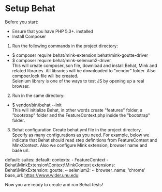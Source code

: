 # Setup Behat

Before you start:
- Ensure that you have PHP 5.3+. installed
- Install Composer

1) Run the following commands in the project directory:
- $ composer require behat/mink-extension behat/mink-goutte-driver
- $ composer require behat/mink-selenium2-driver</br>
This will create composer.json file, download and install Behat, Mink and related libraries. All libraries will be downloaded to "vendor" folder. Also compoer.lock file will be created.</br>
Selenium library is one of the ways to test JS by opening up a real browser.

2) Run in the same directory: 
- $ vendor/bin/behat --init </br>
This will initialize Behat, in other words create "features" folder, a "bootstrap" folder and the FeatureContext.php inside the "bootstrap" folder.

3) Behat configuration
Create behat.yml file in the project directory. Specify as many configurations as you need. 
For example, below we indicate that Behat should read step definitions from FeatureContext and MinkContext.
Also  we configure Mink extension, browser name and base url. 

default:
    suites:
        default:
            contexts:
                - FeatureContext
                - Behat\MinkExtension\Context\MinkContext
    extensions:
        Behat\MinkExtension:
            goutte: ~
            selenium2: ~
            browser_name: 'chrome'
            base_url: https://www.wider.unu.edu

Now you are ready to create and run Behat tests!

